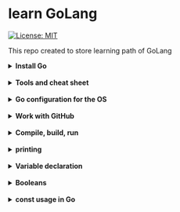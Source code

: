 # learn GoLang

[//]: # ([![Go Report Card]&#40;https://goreportcard.com/badge/github.com/learn-go-lang/learn-go-lang&#41;]&#40;https://goreportcard.com/report/github.com/learn-go-lang/learn-go-lang&#41;)
[![License: MIT](https://img.shields.io/badge/License-MIT-yellow.svg)](https://opensource.org/licenses/MIT)

This repo created to store learning path of GoLang

<details>
<summary><b>Install Go</b></summary>

[Download Go](https://go.dev/dl/)

Choose the latest version and download the binary for your OS.
You can also choose the installer for your OS, such as `go1.20.3.darwin-amd64.pkg` for macOS.
</details>
<br>

<details>
<summary><b>Tools and cheat sheet </b></summary>

goenv aims to be as simple as possible and follow the already established successful version management model of pyenv and rbenv.
[Go-env](https://github.com/go-nv/goenv)

</details>
<br>

<details>
<summary><b>Go configuration for the OS</b></summary>

Make sure to insert this in your `.bashrc` or `.zshrc` file.
## GO Config
export GOPATH=$HOME/golib
export PATH=$PATH:$GOPATH/bin
export GOBIN=$GOPATH/bin
export GOPATH=$GOPATH:$HOME/code
export GO111MODULE=on

Create the directory if it does not exist
```bash
mkdir -p ~/golib
mkdir -p ~/code/{bin,src,pkg}
```

</details>
<br>

<details>
<summary><b>Work with GitHub</b></summary>

Make sure to insert this in your `.bashrc` or `.zshrc` file.
## src Config
In order to work with GitHub, you need to set the `GOPATH` to your `src` directory.

Create the directory if it does not exist
```bash
mkdir -p ~/code/src/github.com/<GitHubUserName>/firstapp
touch ~/code/src/github.com/<GitHubUserName>/firstapp/main.go
```

</details>
<br>

<details>
<summary><b>Compile, build, run</b></summary>

To build and run your Go application, you can use the following commands:

```bash
go build -o firstapp firstapp/cmd/main.go
```

</details>

<br>
<details>
<summary><b>printing</b></summary>

To print out a message in Go, There are several ways to do it, 
but the most common way is to use the `fmt` package.

```go
package main
import "fmt"

func main() {
    fmt.Println("Hello, World!")
}
```

This will print "Hello, World!" to the console.

### Type printing
To print the type of variable,

`%v` will print the value in a default format, 
`%T` will print the type of the variable.

```go
func main() {
	x:= 42
    fmt.Printf("Type of x: %T\n", x)
}
```

</details>

<br>
<details>
<summary><b>Variable declaration</b></summary>

## Variable rules of Go
In Go, variable names should be descriptive and follow the following conventions:
- Use camelCase for variable names (e.g., `myVariable`).
- Avoid using underscores in variable names (e.g., use `myVariable` instead of `my_variable`).
- Use meaningful names that reflect the purpose of the variable.
- Avoid using single-letter variable names, except for loop variables (e.g., `i`, `j`, `k`).
- Use short names for variables that are used in a small scope, such as loop variables.
- Avoid using reserved keywords as variable names (e.g., `if`, `for`, `func`, etc.).
- Use uppercase letters for package-level variables that need to be exported (accessible outside the package).
- Use lowercase letters for package-level variables that are not exported (accessible only within the package).
- Use `const` for constant values that do not change throughout the program.
- You can't declare a variable with the same name in the same scope, but you can reassign it.

In Go, you can declare variables using the `var` keyword or the short variable declaration syntax `:=`.
<br>
Variables can be declared inside a function or at the package level.
<br>
The differance in a function scope is only accessible within that function, 
while package-level variables are accessible throughout the package.

When using the package level variable, you can't use the `:=`, It's available only within the function.

Here is some examples of variable declaration in Go:

```go
package main

import "fmt"

// Single variable declaration
var y string = "Hello, Go!"

// Package-level variable declaration
var (
	a int = 10
    b float64 = 3.14
    c bool = true
	
)
// Another variables that can be declared
var (
	actorName string = "Jhon Smith"
	companion string= "Jane Doe"
	docrotNumber int = 3
	season int = 11
	chapter int = 5
) 
func main() {
	// Using short variable declaration
	x := 42
	// reassigning the variable b
	b = 2.71
	
	fmt.Println("Value of x:", x)
	fmt.Printf("Value of y: %v, %T", y, y)
	fmt.Printf("Value of a: %v, %T", a, a)
	fmt.Printf("Value of b: %v, %T", b, b)
	fmt.Printf("Value of c: %v, %T", c, c)
	fmt.Printf("Value of actorName: %v, %T", actorName, actorName)
	fmt.Printf("Value of companion: %v, %T", companion, companion)
	fmt.Printf("Value of docrotNumber: %v, %T", docrotNumber, docrotNumber)
	fmt.Printf("Value of season: %v, %T", season, season)
	
}
```

</details>
<br>

<details>
<summary><b> Booleans </b></summary>

```go
package main

import (
	"fmt"
)

func main()  {
	// Boolean values
    var isTrue bool = true
    var isFalse bool = false

    // Print boolean values
    fmt.Println("isTrue:", isTrue)
    fmt.Println("isFalse:", isFalse)

    // Boolean expressions
    var a int = 5
    var b int = 10

    // Comparison operators
    fmt.Println("a < b:", a < b) // true
    fmt.Println("a > b:", a > b) // false
    fmt.Println("a == b:", a == b) // false
    fmt.Println("a != b:", a != b) // true

    // Logical operators
    fmt.Println("isTrue && isFalse:", isTrue && isFalse) // false
    fmt.Println("isTrue || isFalse:", isTrue || isFalse) // true
}
```

</details>
<br>

<details>
<summary><b> const usage in Go </b></summary>

The key difference between using const and var in Go boils down to immutability, compile-time evaluation, and language constraints.


| Feature                     | `const`                     | `var`       	|
| --------------------------- | ---------------------------  | ------------ |
| Immutable                   | ✅                           | ❌           |
| Evaluated at compile-time   | ✅                           | ❌ (runtime) |
| Can use `iota`              | ✅                           | ❌           |
| Memory allocation           | None (inlined)               | Yes         	|
| Used for array sizes, cases | ✅                           | ❌           |
| Can hold dynamic values     | ❌ (only literals or consts) | ✅           |


## Notes

1. When using `iota` we are telling Go to start from 0, if 0 is not being used we can use `_ = iota` to tell the compiler not assign it to the RAM.


### Enumerated States or Types
Often used to define a set of related constants, such as log levels, file types, or application states.

```go
type LogLevel int

const (
	LogDebug LogLevel = iota
	LogInfo
	LogWarn
	LogError
	LogFatal
)
```

Used in production code to configure verbosity:
```go
func log(level LogLevel, message string) {
	if level >= LogWarn {
		fmt.Println(message)
	}
}
```


### Bitmask Flags
Used to define unique bit flags for combining options using bitwise operations.

```go
const (
	FlagRead = 1 << iota  // 1
	FlagWrite             // 2
	FlagExecute           // 4
)
```

Usage:
```go
perm := FlagRead | FlagWrite
if perm&FlagWrite != 0 {
	fmt.Println("Write access granted")
}
```

### Protocol or Status Codes
For defining HTTP-like custom status codes:

```go
const (
	StatusOK = 200 + iota
	StatusCreated // 201
	StatusAccepted // 202
)
```

### Custom Error Codes
Used in middleware or API codebases:

```go
const (
	ErrInvalidInput = iota + 1000  // Offset from 1000
	ErrTimeout
	ErrNotFound
	ErrPermission
)
```

### Weekdays or Months
Compact way to define time-related enums:

```go
type Weekday int

const (
	Sunday Weekday = iota
	Monday
	Tuesday
	Wednesday
	Thursday
	Friday
	Saturday
)
```

### Database Column Indexes
In database-related code, for accessing columns by index from SQL rows:

```go
const (
	ColID = iota
	ColName
	ColEmail
	ColCreatedAt
)

id := row[ColID]
email := row[ColEmail]
```


### sizing with iota

```go
package main

import (
	"fmt"
)

const (
	_ = iota // ignore first value by assigning to a blank identifier

	KB = 1 << (10 * iota)
	MB
	GB
	TB
	PB
	EB 
	ZB
	YB
)

func main (){
	fileSize := 4000000000. // This will result float number
	fmt.printf("%.2fGB", fileSize/GB)
}
```

The `%.2f` in line 22 is a format specifier used with fmt.Printf to control how floating-point numbers are displayed: 
<br>
`%f` - tells Printf to format the value as a floating-point number (decimal notation)
<br>
`.2` - specifies the precision - exactly 2 decimal places after the decimal point
<br>
 So `%.2f` means: "display as a float with exactly 2 decimal places"

</details>